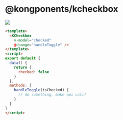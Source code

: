 # @kongponents/kcheckbox

[![](https://img.shields.io/npm/v/@kongponents/kcheckbox.svg?style=flat-square)](https://www.npmjs.com/package/@kongponents/kcheckbox)

```html
<template>
  <KCheckbox
    v-model="checked"
    @change="handleToggle" />
</template>
<script>
export default {
  data() {
    return {
      checked: false
    }
  },
  methods: {
    handleToggle(isChecked) {
      // do something, make api call?
    }
  }
}
</script>
```
